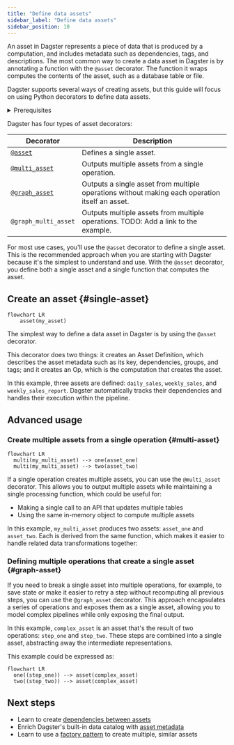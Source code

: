 ```yaml
---
title: "Define data assets"
sidebar_label: "Define data assets"
sidebar_position: 10
---
```


An asset in Dagster represents a piece of data that is produced by a computation, and includes metadata such as dependencies, tags, and descriptions. The most common way to create a data asset in Dagster is by annotating a function with the `@asset` decorator. The function it wraps computes the contents of the asset, such as a database table or file.

Dagster supports several ways of creating assets, but this guide will focus on using Python decorators to define data assets.

<details>
  <summary>Prerequisites</summary>

To follow the steps in this guide, you'll need:

- To have Dagster installed. Refer to the [Installation](/tutorial/installation) guide for more information.
- Knowledge of Python, including decorators and functions.

</details>


Dagster has four types of asset decorators:

| Decorator                      | Description                                                                                    |
|--------------------------------|------------------------------------------------------------------------------------------------|
| [`@asset`](#single-asset)      | Defines a single asset.                                                                        |
| [`@multi_asset`](#multi-asset) | Outputs multiple assets from a single operation.                                               |
| [`@graph_asset`](#graph-asset) | Outputs a single asset from multiple operations without making each operation itself an asset. |
| `@graph_multi_asset`           | Outputs multiple assets from multiple operations. TODO: Add a link to the example.             |

For most use cases, you'll use the `@asset` decorator to define a single asset. This is the recommended approach when you are starting with Dagster because it's the simplest to understand and use. With the `@asset` decorator, you define both a single asset and a single function that computes the asset.

## Create an asset \{#single-asset}

```mermaid
flowchart LR
    asset(my_asset)
```

The simplest way to define a data asset in Dagster is by using the `@asset` decorator.

This decorator does two things: it creates an Asset Definition, which describes the asset metadata such as its key, dependencies, groups, and tags; and it creates an Op, which is the computation that creates the asset.

<CodeExample filePath="guides/data-assets/data-assets/asset_decorator.py" language="python" title="Using @dg.asset decorator" />

In this example, three assets are defined: `daily_sales`, `weekly_sales`, and `weekly_sales_report`. Dagster automatically tracks their dependencies and handles their execution within the pipeline.

## Advanced usage

### Create multiple assets from a single operation \{#multi-asset}

```mermaid
flowchart LR
  multi(my_multi_asset) --> one(asset_one)
  multi(my_multi_asset) --> two(asset_two)
```

If a single operation creates multiple assets, you can use the `@multi_asset` decorator. This allows you to output multiple assets while maintaining a single processing function, which could be useful for:

- Making a single call to an API that updates multiple tables
- Using the same in-memory object to compute multiple assets

In this example, `my_multi_asset` produces two assets: `asset_one` and `asset_two`. Each is derived from the same function, which makes it easier to handle related data transformations together:

<CodeExample filePath="guides/data-assets/data-assets/multi_asset_decorator.py" language="python" title="Using @dg.multi_asset decorator" />


### Defining multiple operations that create a single asset \{#graph-asset}

If you need to break a single asset into multiple operations, for example, to save state or make it easier to retry a step without recomputing all previous steps, you can use the `@graph_asset` decorator. This approach encapsulates a series of operations and exposes them as a single asset, allowing you to model complex pipelines while only exposing the final output.

<CodeExample filePath="guides/data-assets/data-assets/graph_asset_decorator.py" language="python" title="Using @dg.graph_asset decorator" />

In this example, `complex_asset` is an asset that's the result of two operations: `step_one` and `step_two`. These steps are combined into a single asset, abstracting away the intermediate representations.

This example could be expressed as:

```mermaid
flowchart LR
  one((step_one)) --> asset(complex_asset)
  two((step_two)) --> asset(complex_asset)
```

## Next steps

- Learn to create [dependencies between assets](/guides/asset-dependencies)
- Enrich Dagster's built-in data catalog with [asset metadata](/guides/metadata)
- Learn to use a [factory pattern](/guides/asset-factories) to create multiple, similar assets
